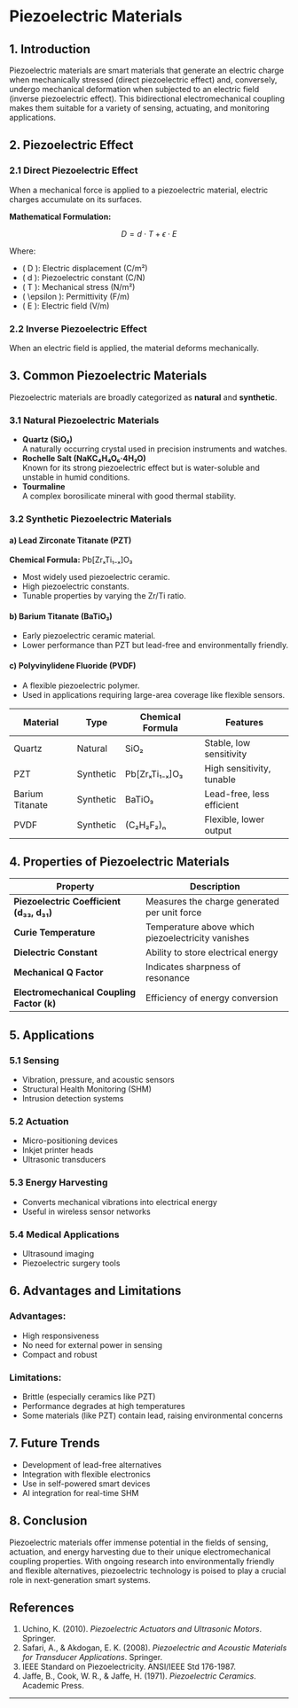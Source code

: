 # Piezoelectric Materials

## 1. Introduction

Piezoelectric materials are smart materials that generate an electric charge when mechanically stressed (direct piezoelectric effect) and, conversely, undergo mechanical deformation when subjected to an electric field (inverse piezoelectric effect). This bidirectional electromechanical coupling makes them suitable for a variety of sensing, actuating, and monitoring applications.

## 2. Piezoelectric Effect

### 2.1 Direct Piezoelectric Effect
When a mechanical force is applied to a piezoelectric material, electric charges accumulate on its surfaces.

**Mathematical Formulation:**

$$
D = d \cdot T + \epsilon \cdot E
$$

Where:  
- \( D \): Electric displacement (C/m²)  
- \( d \): Piezoelectric constant (C/N)  
- \( T \): Mechanical stress (N/m²)  
- \( \epsilon \): Permittivity (F/m)  
- \( E \): Electric field (V/m)

### 2.2 Inverse Piezoelectric Effect
When an electric field is applied, the material deforms mechanically.

## 3. Common Piezoelectric Materials

Piezoelectric materials are broadly categorized as **natural** and **synthetic**.

### 3.1 Natural Piezoelectric Materials
- **Quartz (SiO₂)**  
  A naturally occurring crystal used in precision instruments and watches.
- **Rochelle Salt (NaKC₄H₄O₆·4H₂O)**  
  Known for its strong piezoelectric effect but is water-soluble and unstable in humid conditions.
- **Tourmaline**  
  A complex borosilicate mineral with good thermal stability.

### 3.2 Synthetic Piezoelectric Materials

#### a) **Lead Zirconate Titanate (PZT)**  
**Chemical Formula:** Pb[ZrₓTi₁₋ₓ]O₃  
- Most widely used piezoelectric ceramic.  
- High piezoelectric constants.  
- Tunable properties by varying the Zr/Ti ratio.

#### b) **Barium Titanate (BaTiO₃)**  
- Early piezoelectric ceramic material.  
- Lower performance than PZT but lead-free and environmentally friendly.

#### c) **Polyvinylidene Fluoride (PVDF)**  
- A flexible piezoelectric polymer.  
- Used in applications requiring large-area coverage like flexible sensors.

| Material | Type | Chemical Formula | Features |
|---------|------|------------------|----------|
| Quartz | Natural | SiO₂ | Stable, low sensitivity |
| PZT | Synthetic | Pb[ZrₓTi₁₋ₓ]O₃ | High sensitivity, tunable |
| Barium Titanate | Synthetic | BaTiO₃ | Lead-free, less efficient |
| PVDF | Synthetic | (C₂H₂F₂)ₙ | Flexible, lower output |

## 4. Properties of Piezoelectric Materials

| Property | Description |
|----------|-------------|
| **Piezoelectric Coefficient (d₃₃, d₃₁)** | Measures the charge generated per unit force |
| **Curie Temperature** | Temperature above which piezoelectricity vanishes |
| **Dielectric Constant** | Ability to store electrical energy |
| **Mechanical Q Factor** | Indicates sharpness of resonance |
| **Electromechanical Coupling Factor (k)** | Efficiency of energy conversion |

## 5. Applications

### 5.1 Sensing
- Vibration, pressure, and acoustic sensors
- Structural Health Monitoring (SHM)
- Intrusion detection systems

### 5.2 Actuation
- Micro-positioning devices
- Inkjet printer heads
- Ultrasonic transducers

### 5.3 Energy Harvesting
- Converts mechanical vibrations into electrical energy
- Useful in wireless sensor networks

### 5.4 Medical Applications
- Ultrasound imaging
- Piezoelectric surgery tools

## 6. Advantages and Limitations

### Advantages:
- High responsiveness
- No need for external power in sensing
- Compact and robust

### Limitations:
- Brittle (especially ceramics like PZT)
- Performance degrades at high temperatures
- Some materials (like PZT) contain lead, raising environmental concerns

## 7. Future Trends
- Development of lead-free alternatives
- Integration with flexible electronics
- Use in self-powered smart devices
- AI integration for real-time SHM

## 8. Conclusion

Piezoelectric materials offer immense potential in the fields of sensing, actuation, and energy harvesting due to their unique electromechanical coupling properties. With ongoing research into environmentally friendly and flexible alternatives, piezoelectric technology is poised to play a crucial role in next-generation smart systems.

## References

1. Uchino, K. (2010). *Piezoelectric Actuators and Ultrasonic Motors*. Springer.
2. Safari, A., & Akdogan, E. K. (2008). *Piezoelectric and Acoustic Materials for Transducer Applications*. Springer.
3. IEEE Standard on Piezoelectricity. ANSI/IEEE Std 176-1987.
4. Jaffe, B., Cook, W. R., & Jaffe, H. (1971). *Piezoelectric Ceramics*. Academic Press.

---
